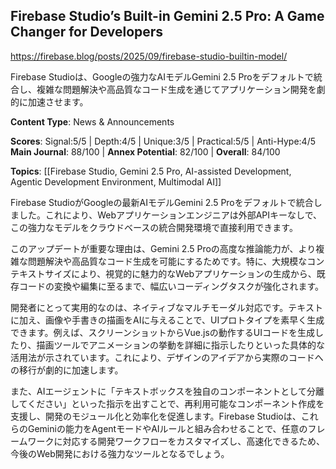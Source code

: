 ## Firebase Studio’s Built-in Gemini 2.5 Pro: A Game Changer for Developers

https://firebase.blog/posts/2025/09/firebase-studio-builtin-model/

Firebase Studioは、Googleの強力なAIモデルGemini 2.5 Proをデフォルトで統合し、複雑な問題解決や高品質なコード生成を通じてアプリケーション開発を劇的に加速させます。

**Content Type**: News & Announcements

**Scores**: Signal:5/5 | Depth:4/5 | Unique:3/5 | Practical:5/5 | Anti-Hype:4/5
**Main Journal**: 88/100 | **Annex Potential**: 82/100 | **Overall**: 84/100

**Topics**: [[Firebase Studio, Gemini 2.5 Pro, AI-assisted Development, Agentic Development Environment, Multimodal AI]]

Firebase StudioがGoogleの最新AIモデルGemini 2.5 Proをデフォルトで統合しました。これにより、Webアプリケーションエンジニアは外部APIキーなしで、この強力なモデルをクラウドベースの統合開発環境で直接利用できます。

このアップデートが重要な理由は、Gemini 2.5 Proの高度な推論能力が、より複雑な問題解決や高品質なコード生成を可能にするためです。特に、大規模なコンテキストサイズにより、視覚的に魅力的なWebアプリケーションの生成から、既存コードの変換や編集に至るまで、幅広いコーディングタスクが強化されます。

開発者にとって実用的なのは、ネイティブなマルチモーダル対応です。テキストに加え、画像や手書きの描画をAIに与えることで、UIプロトタイプを素早く生成できます。例えば、スクリーンショットからVue.jsの動作するUIコードを生成したり、描画ツールでアニメーションの挙動を詳細に指示したりといった具体的な活用法が示されています。これにより、デザインのアイデアから実際のコードへの移行が劇的に加速します。

また、AIエージェントに「テキストボックスを独自のコンポーネントとして分離してください」といった指示を出すことで、再利用可能なコンポーネント作成を支援し、開発のモジュール化と効率化を促進します。Firebase Studioは、これらのGeminiの能力をAgentモードやAIルールと組み合わせることで、任意のフレームワークに対応する開発ワークフローをカスタマイズし、高速化できるため、今後のWeb開発における強力なツールとなるでしょう。